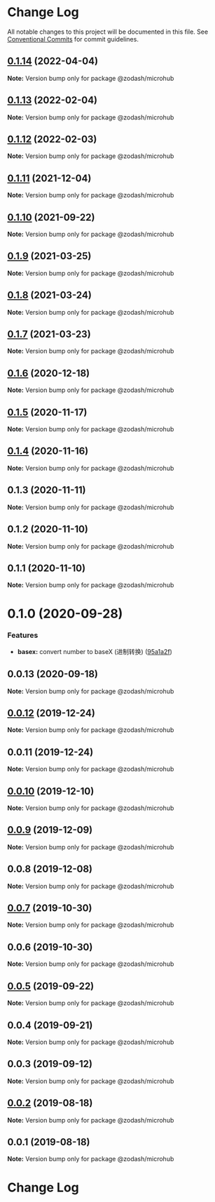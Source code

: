 # Change Log

All notable changes to this project will be documented in this file.
See [Conventional Commits](https://conventionalcommits.org) for commit guidelines.

## [0.1.14](https://github.com/zcorky/zodash/compare/@zodash/microhub@0.1.13...@zodash/microhub@0.1.14) (2022-04-04)

**Note:** Version bump only for package @zodash/microhub





## [0.1.13](https://github.com/zcorky/zodash/compare/@zodash/microhub@0.1.12...@zodash/microhub@0.1.13) (2022-02-04)

**Note:** Version bump only for package @zodash/microhub





## [0.1.12](https://github.com/zcorky/zodash/compare/@zodash/microhub@0.1.11...@zodash/microhub@0.1.12) (2022-02-03)

**Note:** Version bump only for package @zodash/microhub





## [0.1.11](https://github.com/zcorky/zodash/compare/@zodash/microhub@0.1.10...@zodash/microhub@0.1.11) (2021-12-04)

**Note:** Version bump only for package @zodash/microhub





## [0.1.10](https://github.com/zcorky/zodash/compare/@zodash/microhub@0.1.9...@zodash/microhub@0.1.10) (2021-09-22)

**Note:** Version bump only for package @zodash/microhub





## [0.1.9](https://github.com/zcorky/zodash/compare/@zodash/microhub@0.1.8...@zodash/microhub@0.1.9) (2021-03-25)

**Note:** Version bump only for package @zodash/microhub





## [0.1.8](https://github.com/zcorky/zodash/compare/@zodash/microhub@0.1.7...@zodash/microhub@0.1.8) (2021-03-24)

**Note:** Version bump only for package @zodash/microhub





## [0.1.7](https://github.com/zcorky/zodash/compare/@zodash/microhub@0.1.6...@zodash/microhub@0.1.7) (2021-03-23)

**Note:** Version bump only for package @zodash/microhub





## [0.1.6](https://github.com/zcorky/zodash/compare/@zodash/microhub@0.1.5...@zodash/microhub@0.1.6) (2020-12-18)

**Note:** Version bump only for package @zodash/microhub





## [0.1.5](https://github.com/zcorky/zodash/compare/@zodash/microhub@0.1.4...@zodash/microhub@0.1.5) (2020-11-17)

**Note:** Version bump only for package @zodash/microhub





## [0.1.4](https://github.com/zcorky/zodash/compare/@zodash/microhub@0.1.3...@zodash/microhub@0.1.4) (2020-11-16)

**Note:** Version bump only for package @zodash/microhub





## 0.1.3 (2020-11-11)

**Note:** Version bump only for package @zodash/microhub





## 0.1.2 (2020-11-10)

**Note:** Version bump only for package @zodash/microhub





## 0.1.1 (2020-11-10)

**Note:** Version bump only for package @zodash/microhub





# 0.1.0 (2020-09-28)


### Features

* **basex:** convert number to baseX (进制转换) ([95a1a2f](https://github.com/zcorky/zodash/commit/95a1a2f361d73de5caa3b8e297c1643e97e40983))





## 0.0.13 (2020-09-18)

**Note:** Version bump only for package @zodash/microhub





## [0.0.12](https://github.com/zcorky/zodash/compare/@zodash/microhub@0.0.11...@zodash/microhub@0.0.12) (2019-12-24)

**Note:** Version bump only for package @zodash/microhub





## 0.0.11 (2019-12-24)

**Note:** Version bump only for package @zodash/microhub





## [0.0.10](https://github.com/zcorky/zodash/compare/@zodash/microhub@0.0.9...@zodash/microhub@0.0.10) (2019-12-10)

**Note:** Version bump only for package @zodash/microhub





## [0.0.9](https://github.com/zcorky/zodash/compare/@zodash/microhub@0.0.8...@zodash/microhub@0.0.9) (2019-12-09)

**Note:** Version bump only for package @zodash/microhub





## 0.0.8 (2019-12-08)

**Note:** Version bump only for package @zodash/microhub





## [0.0.7](https://github.com/zcorky/zodash/compare/@zodash/microhub@0.0.6...@zodash/microhub@0.0.7) (2019-10-30)

**Note:** Version bump only for package @zodash/microhub





## 0.0.6 (2019-10-30)

**Note:** Version bump only for package @zodash/microhub





## [0.0.5](https://github.com/zcorky/zodash/compare/@zodash/microhub@0.0.4...@zodash/microhub@0.0.5) (2019-09-22)

**Note:** Version bump only for package @zodash/microhub





## 0.0.4 (2019-09-21)

**Note:** Version bump only for package @zodash/microhub





## 0.0.3 (2019-09-12)

**Note:** Version bump only for package @zodash/microhub





## [0.0.2](https://github.com/zcorky/zodash/compare/@zodash/microhub@0.0.1...@zodash/microhub@0.0.2) (2019-08-18)

**Note:** Version bump only for package @zodash/microhub





## 0.0.1 (2019-08-18)

**Note:** Version bump only for package @zodash/microhub





# Change Log

